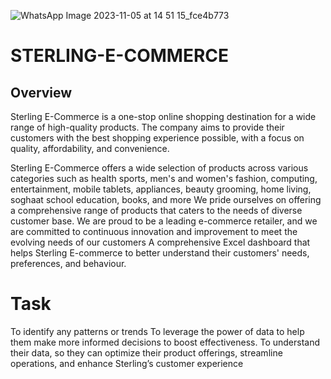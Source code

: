 ![WhatsApp Image 2023-11-05 at 14 51 15_fce4b773](https://github.com/A-jcodes/STERLING-E-COMMERCE/assets/96001998/e209ca85-d3eb-43fb-b520-e6af10410d18)

# STERLING-E-COMMERCE
## Overview
Sterling E-Commerce is a one-stop online shopping destination for a wide range of high-quality products. The company aims to provide their customers with the best shopping experience possible, with a focus on quality, affordability, and convenience.

Sterling E-Commerce offers a wide selection of products across various categories such as health sports, men's and women's fashion, computing, entertainment, mobile tablets, appliances, beauty grooming, home living, soghaat school education, books, and more We pride ourselves on offering a comprehensive range of products that caters to the needs of diverse customer base.
We are proud to be a leading e-commerce retailer, and we are
committed to continuous innovation and improvement to meet the
evolving needs of our customers
A comprehensive Excel dashboard that helps Sterling E-commerce to better understand their customers' needs,  preferences, and behaviour. 

# Task 
To identify any patterns or trends 
To leverage the power of data to help them make more informed decisions to boost effectiveness.
To understand their data, so they can optimize their product offerings, streamline operations, and enhance Sterling’s customer experience
